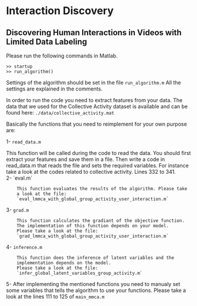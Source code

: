 # Interaction Discovery
## Discovering Human Interactions in Videos with Limited Data Labeling


Please run the following commands in Matlab.
```
>> startup
>> run_algorithm()
```

Settings of the algorithm should be set in the file `run_algorithm.m`
All the settings are explained in the comments.

In order to run the code you need to extract features from your data.
The data that we used for the Collective Activity dataset is available 
and can be found here: `./data/collective_activity.mat`

Basically the functions that you need to reimplement for your own purpose
are:

1- `read_data.m`
<div>
        This function will be called during the code to read the data. You
        should first extract your features and save them in a file. Then 
        write a code in read_data.m that reads the file and sets the 
        required variables. For instance take a look at the codes related
        to collective activity. Lines 332 to 341.
</div>
2- `eval.m`

        This function evaluates the results of the algorithm. Please take 
        a look at the file:
        `eval_lmmca_with_global_group_activity_user_interaction.m`

3- `grad.m`

        This function calculates the gradiant of the objective function. 
        The implementation of this function depends on your model.
        Please take a look at the file:
        `grad_lmmca_with_global_group_activity_user_interaction.m`

4- `inference.m`

        This function does the inference of latent variables and the 
        implementation depends on the model.
        Please take a look at the file:
        `infer_global_latent_variables_group_activity.m`

5- After implementing the mentioned functions you need to manualy set some
    variables that tells the algorithm to use your functions.
    Please take a look at the lines 111 to 125 of `main_mmca.m`
